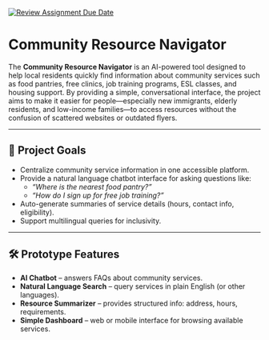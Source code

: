 [![Review Assignment Due Date](https://classroom.github.com/assets/deadline-readme-button-22041afd0340ce965d47ae6ef1cefeee28c7c493a6346c4f15d667ab976d596c.svg)](https://classroom.github.com/a/lHqtj83j)

# Community Resource Navigator

The **Community Resource Navigator** is an AI-powered tool designed to help local residents quickly find information about community services such as food pantries, free clinics, job training programs, ESL classes, and housing support. By providing a simple, conversational interface, the project aims to make it easier for people—especially new immigrants, elderly residents, and low-income families—to access resources without the confusion of scattered websites or outdated flyers.

---

## 🚀 Project Goals
- Centralize community service information in one accessible platform.
- Provide a natural language chatbot interface for asking questions like:
  - *“Where is the nearest food pantry?”*  
  - *“How do I sign up for free job training?”*  
- Auto-generate summaries of service details (hours, contact info, eligibility).
- Support multilingual queries for inclusivity.

---

## 🛠️ Prototype Features
- **AI Chatbot** – answers FAQs about community services.  
- **Natural Language Search** – query services in plain English (or other languages).  
- **Resource Summarizer** – provides structured info: address, hours, requirements.  
- **Simple Dashboard** – web or mobile interface for browsing available services.  